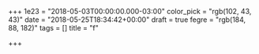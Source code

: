 +++
1e23 = "2018-05-03T00:00:00.000-03:00"
color_pick = "rgb(102, 43, 43)"
date = "2018-05-25T18:34:42+00:00"
draft = true
fegre = "rgb(184, 88, 182)"
tags = []
title = "f"

+++
